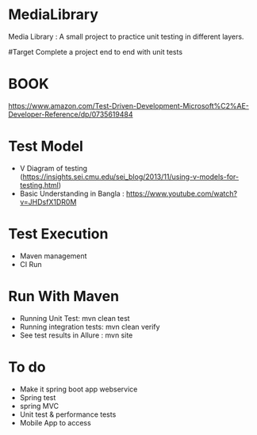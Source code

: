 # MediaLibrary
Media Library : A small project to practice unit testing in different layers. 

#Target 
Complete a project end to end with unit tests 

# BOOK
 https://www.amazon.com/Test-Driven-Development-Microsoft%C2%AE-Developer-Reference/dp/0735619484
 
# Test Model 
- V Diagram of testing (https://insights.sei.cmu.edu/sei_blog/2013/11/using-v-models-for-testing.html) 
- Basic Understanding in Bangla : https://www.youtube.com/watch?v=JHDsfX1DR0M

# Test Execution 
- Maven management 
- CI Run

# Run With Maven 
- Running Unit Test: mvn clean test
- Running integration tests: mvn clean verify
- See test results in Allure : mvn site

# To do
- Make it spring boot app webservice
- Spring test
- spring MVC
- Unit test  & performance tests 
- Mobile App to access

